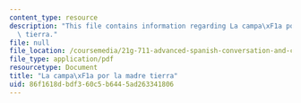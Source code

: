 ```yaml
---
content_type: resource
description: "This file contains information regarding La campa\xF1a por la madre\
  \ tierra."
file: null
file_location: /coursemedia/21g-711-advanced-spanish-conversation-and-composition-spring-2014/86f1618dbdf360c5b6445ad263341806_MIT21G_711S14_Madre.pdf
file_type: application/pdf
resourcetype: Document
title: "La campa\xF1a por la madre tierra"
uid: 86f1618d-bdf3-60c5-b644-5ad263341806
---
```

